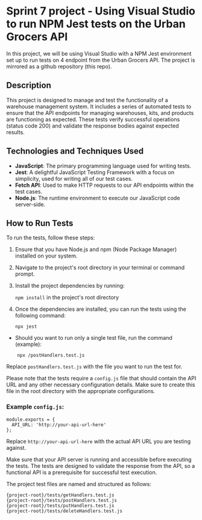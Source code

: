 # Sprint 7 project - Using Visual Studio to run NPM Jest tests on the Urban Grocers API
In this project, we will be using Visual Studio with a NPM Jest environment set up to run tests on 4 endpoint from the Urban Grocers API.
The project is mirrored as a github repository (this repo).
## Description
This project is designed to manage and test the functionality of a warehouse management system. It includes a series of automated tests to ensure that the API endpoints for managing warehouses, kits, and products are functioning as expected. These tests verify successful operations (status code 200) and validate the response bodies against expected results.

## Technologies and Techniques Used
- **JavaScript**: The primary programming language used for writing tests.
- **Jest**: A delightful JavaScript Testing Framework with a focus on simplicity, used for writing all of our test cases.
- **Fetch API**: Used to make HTTP requests to our API endpoints within the test cases.
- **Node.js**: The runtime environment to execute our JavaScript code server-side.
## How to Run Tests
To run the tests, follow these steps:

1. Ensure that you have Node.js and npm (Node Package Manager) installed on your system.
2. Navigate to the project's root directory in your terminal or command prompt.
3. Install the project dependencies by running:
   
    `npm install`
   in the project's root directory

5. Once the dependencies are installed, you can run the tests using the following command:

    `npx jest`

 - Should you want to run only a single test file, run the command (example):
```
    npx /postHandlers.test.js
```
  Replace `postHandlers.test.js` with the file you want to run the test for.

  Please note that the tests require a `config.js` file that should contain the API URL and any other necessary configuration details. Make sure to create this file in the root directory with the appropriate configurations.

### Example `config.js`:
```
module.exports = {
  API_URL: 'http://your-api-url-here'
};
```

Replace `http://your-api-url-here` with the actual API URL you are testing against.

Make sure that your API server is running and accessible before executing the tests. The tests are designed to validate the response from the API, so a functional API is a prerequisite for successful test execution.

The project test files are named and structured as follows: 
```
{project-root}/tests/getHandlers.test.js
{project-root}/tests/postHandlers.test.js
{project-root}/tests/putHandlers.test.js
{project-root}/tests/deleteHandlers.test.js
```
